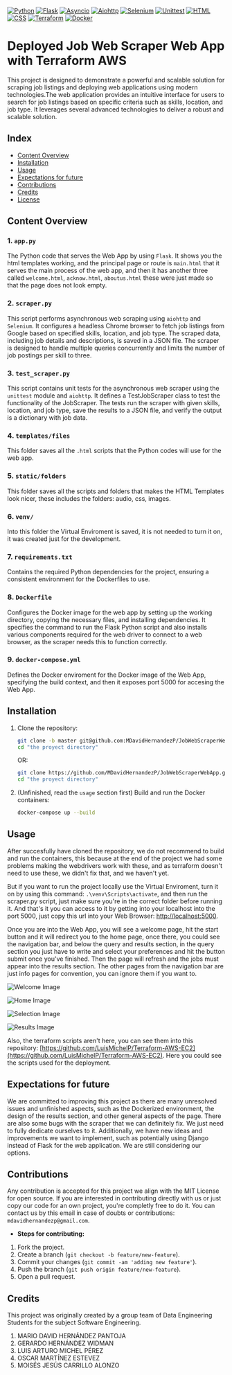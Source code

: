 [![Python](https://img.shields.io/badge/python-3.12.1-red.svg)](https://www.python.org/)
[![Flask](https://img.shields.io/badge/Flask-v2.0.3-blue.svg)](https://flask.palletsprojects.com/)
[![Asyncio](https://img.shields.io/badge/Asyncio-v3.11.0-blue.svg)](https://docs.python.org/3/library/asyncio.html)
[![Aiohttp](https://img.shields.io/badge/Aiohttp-v3.8.1-blue.svg)](https://docs.aiohttp.org/en/stable/)
[![Selenium](https://img.shields.io/badge/Selenium-v4.9.0-blue.svg)](https://www.selenium.dev/)
[![Unittest](https://img.shields.io/badge/Unittest-Python%20Standard%20Library-brightgreen.svg)](https://docs.python.org/3/library/unittest.html)
[![HTML](https://img.shields.io/badge/HTML-5.0-red.svg)](https://developer.mozilla.org/en-US/docs/Web/Guide/HTML/HTML5)
[![CSS](https://img.shields.io/badge/CSS-3.0-blue.svg)](https://developer.mozilla.org/en-US/docs/Web/CSS/CSS3)
[![Terraform](https://img.shields.io/badge/Terraform-v1.6.0-blue.svg)](https://www.terraform.io/)
[![Docker](https://img.shields.io/badge/Docker-v20.10.17-purple.svg)](https://www.docker.com/)

# Deployed Job Web Scraper Web App with Terraform AWS

This project is designed to demonstrate a powerful and scalable solution for scraping job listings and deploying web applications using modern technologies.The web application provides an intuitive interface for users to search for job listings based on specific criteria such as skills, location, and job type. It leverages several advanced technologies to deliver a robust and scalable solution.

## Index

- [Content Overview](#content-overview)
- [Installation](#installation)
- [Usage](#usage)
- [Expectations for future](#expectations-for-future)
- [Contributions](#contributions)
- [Credits](#credits)
- [License](#license)

## Content Overview

### 1. `app.py`

The Python code that serves the Web App by using `Flask`. It shows you the html templates working, and the principal page or route is `main.html` that it serves the main process of the web app, and then it has another three called `welcome.html`, `acknow.html`, `aboutus.html`  these were just made so that the page does not look empty.

### 2. `scraper.py`

This script performs asynchronous web scraping using `aiohttp` and `Selenium`. It configures a headless Chrome browser to fetch job listings from Google based on specified skills, location, and job type. The scraped data, including job details and descriptions, is saved in a JSON file. The scraper is designed to handle multiple queries concurrently and limits the number of job postings per skill to three.

### 3. `test_scraper.py`

This script contains unit tests for the asynchronous web scraper using the `unittest` module and `aiohttp`. It defines a TestJobScraper class to test the functionality of the JobScraper. The tests run the scraper with given skills, location, and job type, save the results to a JSON file, and verify the output is a dictionary with job data.

### 4. `templates/files`

This folder saves all the `.html` scripts that the Python codes will use for the web app.

### 5. `static/folders`

This folder saves all the scripts and folders that makes the HTML Templates look nicer, these includes the folders: audio, css, images.

### 6. `venv/`

Into this folder the Virtual Enviroment is saved, it is not needed to turn it on, it was created just for the development.

### 7. `requirements.txt`

Contains the required Python dependencies for the project, ensuring a consistent environment for the Dockerfiles to use.

### 8. `Dockerfile`

Configures the Docker image for the web app by setting up the working directory, copying the necessary files, and installing dependencies. It specifies the command to run the Flask Python script and also installs various components required for the web driver to connect to a web browser, as the scraper needs this to function correctly.

### 9. `docker-compose.yml`

Defines the Docker enviroment for the Docker image of the Web App, specifying the build context, and then it exposes port 5000 for accesing the Web App.

## Installation

1. Clone the repository:

    ```bash
    git clone -b master git@github.com:MDavidHernandezP/JobWebScraperWebApp.git
    cd "the proyect directory"
    ```
    
    OR:

    ```bash
    git clone https://github.com/MDavidHernandezP/JobWebScraperWebApp.git
    cd "the proyect directory"
    ```

2. (Unfinished, read the `usage` section first) Build and run the Docker containers:

    ```bash
    docker-compose up --build
    ```

## Usage

After succesfully have cloned the repository, we do not recommend to build and run the containers, this because at the end of the project we had some problems making the webdrivers work with these, and as terraform doesn't need to use these, we didn't fix that, and we haven't yet. 

But if you want to run the project locally use the Virtual Enviroment, turn it on by using this command: `.\venv\Scripts\activate`, and then run the scraper.py script, just make sure you're in the correct folder before running it. And that's it you can access to it by getting into your localhost into the port 5000, just copy this url into your Web Browser: [http://localhost:5000](http://localhost:5000).

Once you are into the Web App, you will see a welcome page, hit the start button and it will redirect you to the home page, once there, you could see the navigation bar, and below the query and results section, in the query section you just have to write and select your preferences and hit the button submit once you've finished. Then the page will refresh and the jobs must appear into the results section. The other pages from the navigation bar are just info pages for convention, you can ignore them if you want to.

![Welcome Image](static/images/welcome.png)

![Home Image](static/images/home.png)

![Selection Image](static/images/selection.png)

![Results Image](static/images/results.png)

Also, the terraform scripts aren't here, you can see them into this repository: [https://github.com/LuisMichelP/Terraform-AWS-EC2](https://github.com/LuisMichelP/Terraform-AWS-EC2). Here you could see the scripts used for the deployment.

## Expectations for future

We are committed to improving this project as there are many unresolved issues and unfinished aspects, such as the Dockerized environment, the design of the results section, and other general aspects of the page. There are also some bugs with the scraper that we can definitely fix. We just need to fully dedicate ourselves to it. Additionally, we have new ideas and improvements we want to implement, such as potentially using Django instead of Flask for the web application. We are still considering our options.

## Contributions

Any contribution is accepted for this project we align with the MIT License for open source. If you are interested in contributing directly with us or just copy our code for an own project, you're completly free to do it. You can contact us by this email in case of doubts or contributions: `mdavidhernandezp@gmail.com`.

- **Steps for contributing:**
1. Fork the project.
2. Create a branch (`git checkout -b feature/new-feature`).
3. Commit your changes (`git commit -am 'adding new feature'`).
4. Push the branch (`git push origin feature/new-feature`).
5. Open a pull request.

## Credits

This project was originally created by a group team of Data Engineering Students for the subject Software Engineering.

1. MARIO DAVID HERNÁNDEZ PANTOJA
2. GERARDO HERNÁNDEZ WIDMAN
3. LUIS ARTURO MICHEL PÉREZ
4. OSCAR MARTÍNEZ ESTEVEZ
5. MOISÉS JESÚS CARRILLO ALONZO
